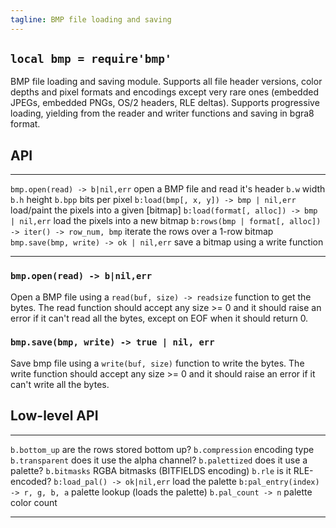 ```yaml
---
tagline: BMP file loading and saving
---
```


## `local bmp = require'bmp'`

BMP file loading and saving module. Supports all file header versions,
color depths and pixel formats and encodings except very rare ones
(embedded JPEGs, embedded PNGs, OS/2 headers, RLE deltas). Supports
progressive loading, yielding from the reader and writer functions
and saving in bgra8 format.

## API

---------------------------------------------------------- ----------------------------------------------------------
`bmp.open(read) -> b|nil,err`                              open a BMP file and read it's header
`b.w`                                                      width
`b.h`                                                      height
`b.bpp`                                                    bits per pixel
`b:load(bmp[, x, y]) -> bmp | nil,err`                     load/paint the pixels into a given [bitmap]
`b:load(format[, alloc]) -> bmp | nil,err`                 load the pixels into a new bitmap
`b:rows(bmp | format[, alloc]) -> iter() -> row_num, bmp`  iterate the rows over a 1-row bitmap
`bmp.save(bmp, write) -> ok | nil,err`                     save a bitmap using a write function
---------------------------------------------------------- ----------------------------------------------------------

### `bmp.open(read) -> b|nil,err`

Open a BMP file using a `read(buf, size) -> readsize` function to get
the bytes. The read function should accept any size >= 0 and it should
raise an error if it can't read all the bytes, except on EOF when it
should return 0.

### `bmp.save(bmp, write) -> true | nil, err`

Save bmp file using a `write(buf, size)` function to write the bytes.
The write function should accept any size >= 0 and it should raise an error
if it can't write all the bytes.


## Low-level API

--------------------------------------- ---------------------------------------
`b.bottom_up`                           are the rows stored bottom up?
`b.compression`                         encoding type
`b.transparent`                         does it use the alpha channel?
`b.palettized`                          does it use a palette?
`b.bitmasks`                            RGBA bitmasks (BITFIELDS encoding)
`b.rle`                                 is it RLE-encoded?
`b:load_pal() -> ok|nil,err`            load the palette
`b:pal_entry(index) -> r, g, b, a`      palette lookup (loads the palette)
`b.pal_count -> n`                      palette color count
--------------------------------------- ---------------------------------------
